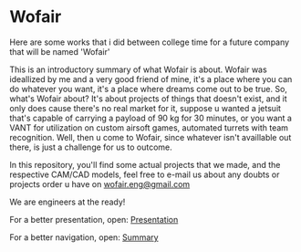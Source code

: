 # Wofair
Here are some works that i did between college time for a future company that will be named 'Wofair'

This is an introductory summary of what Wofair is about.
Wofair was ideallized by me and a very good friend of mine, it's a place where you can do whatever you want, it's a place where dreams come out to be true.
So, what's Wofair about?
It's about projects of things that doesn't exist, and it only does cause there's no real market for it, suppose u wanted a jetsuit that's capable of carrying a payload of 90 kg for 30 minutes, or you want a VANT for utilization on custom airsoft games, automated turrets with team recognition. Well, then u come to Wofair, since whatever isn't availlable out there, is just a challenge for us to outcome.

In this repository, you'll find some actual projects that we made, and the respective CAM/CAD models, feel free to e-mail us about any doubts or projects order u have on wofair.eng@gmail.com

We are engineers at the ready!

For a better presentation, open:
[Presentation](https://github.com/Horaga/Wofair/blob/main/Engineering%20Solutions.pdf)

For a better navigation, open:
[Summary](https://github.com/Horaga/Wofair/wiki)
